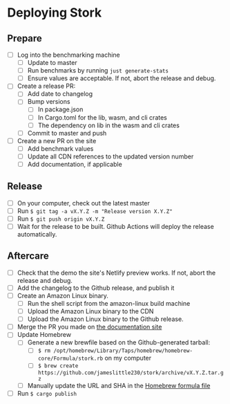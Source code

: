 # Deploying Stork

## Prepare

- [ ] Log into the benchmarking machine
  - [ ] Update to master
  - [ ] Run benchmarks by running `just generate-stats`
  - [ ] Ensure values are acceptable. If not, abort the release and debug.

- [ ] Create a release PR:
  - [ ] Add date to changelog
  - [ ] Bump versions 
    - [ ] In package.json 
    - [ ] In Cargo.toml for the lib, wasm, and cli crates
    - [ ] The dependency on lib in the wasm and cli crates
  - [ ] Commit to master and push
- [ ] Create a new PR on the site
  - [ ] Add benchmark values
  - [ ] Update all CDN references to the updated version number
  - [ ] Add documentation, if applicable

## Release

- [ ] On your computer, check out the latest master
- [ ] Run `$ git tag -a vX.Y.Z -m "Release version X.Y.Z"`
- [ ] Run `$ git push origin vX.Y.Z`
- [ ] Wait for the release to be built. Github Actions will deploy the release automatically.

## Aftercare

- [ ] Check that the demo the site's Netlify preview works. If not, abort the release and debug.
- [ ] Add the changelog to the Github release, and publish it
- [ ] Create an Amazon Linux binary.
  - [ ] Run the shell script from the amazon-linux build machine
  - [ ] Upload the Amazon Linux binary to the CDN 
  - [ ] Upload the Amazon Linux binary to the Github release.
- [ ] Merge the PR you made on [the documentation site](https://github.com/stork-search/site)
- [ ] Update Homebrew
  - [ ] Generate a new brewfile based on the Github-generated tarball:
    - [ ] `$ rm /opt/homebrew/Library/Taps/homebrew/homebrew-core/Formula/stork.rb` on my computer
    - [ ] `$ brew create https://github.com/jameslittle230/stork/archive/vX.Y.Z.tar.gz`
  - [ ] Manually update the URL and SHA in the [Homebrew formula file](https://github.com/jameslittle230/homebrew-stork-tap/blob/master/Formula/stork.rb)
- [ ] Run `$ cargo publish`
